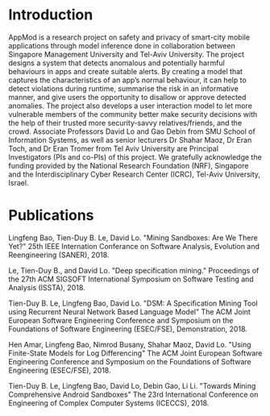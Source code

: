 # Introduction

AppMod is a research project on safety and privacy of smart-city mobile applications through model inference done in collaboration between Singapore Management University and Tel-Aviv University. The project designs a system that detects anomalous and potentially harmful behaviours in apps and create suitable alerts. By creating a model that captures the characteristics of an app’s normal behaviour, it can help to detect violations during runtime, summarise the risk in an informative manner, and give users the opportunity to disallow or approve detected anomalies. The project also develops a user interaction model to let more vulnerable members of the community better make security decisions with the help of their trusted more security-savvy relatives/friends, and the crowd. Associate Professors David Lo and Gao Debin from SMU School of Information Systems, as well as senior lecturers Dr Shahar Maoz, Dr Eran Toch, and Dr Eran Tromer from Tel Aviv University are Principal Investigators (PIs and co-PIs) of this project. We gratefully acknowledge the funding provided by the National Research Foundation (NRF), Singapore and the Interdisciplinary Cyber Research Center (ICRC), Tel-Aviv University, Israel.

# Publications

Lingfeng Bao, Tien-Duy B. Le, David Lo. "Mining Sandboxes: Are We There Yet?" 25th IEEE Internation Conferance on Software Analysis, Evolution and Reengineering (SANER), 2018.

Le, Tien-Duy B., and David Lo. "Deep specification mining." Proceedings of the 27th ACM SIGSOFT International Symposium on Software Testing and Analysis (ISSTA), 2018.

Tien-Duy B. Le, Lingfeng Bao, David Lo. "DSM: A Specification Mining Tool using Recurrent Neural Network Based Language Model" The ACM Joint European Software Engineering Conference and Symposium on the Foundations of Software Engineering (ESEC/FSE), Demonstration, 2018.

Hen Amar, Lingfeng Bao, Nimrod Busany, Shahar Maoz, David Lo. "Using Finite-State Models for Log Differencing" The ACM Joint European Software Engineering Conference and Symposium on the Foundations of Software Engineering (ESEC/FSE), 2018.

Tien-Duy B. Le, Lingfeng Bao, David Lo, Debin Gao, Li Li. "Towards Mining Comprehensive Android Sandboxes" The 23rd International Conference on Engineering of Complex Computer Systems (ICECCS), 2018.
